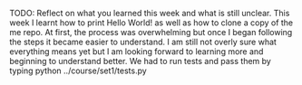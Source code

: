TODO: Reflect on what you learned this week and what is still unclear.
This week I learnt how to print Hello World! as well as how to clone a copy of the me repo. At first, the process was overwhelming but once I began following the steps it became easier to understand. I am still not overly sure what everything means yet but I am looking forward to learning more and beginning to understand better. 
We had to run tests and pass them by typing python ../course/set1/tests.py